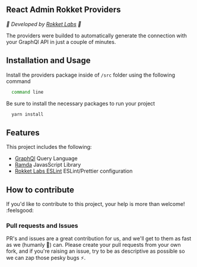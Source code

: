 ## React Admin Rokket Providers

_:rocket: Developed by [Rokket Labs](https://rokketlabs.com) :rocket:_

The providers were builded to automatically generate the connection with your GraphQl API in just a couple of minutes.

## Installation and Usage

Install the providers package inside of `/src` folder using the following command

```bash
  command line
```

Be sure to install the necessary packages to run your project

```bash
  yarn install
```

## Features

This project includes the following:

- [GraphQl](https://graphql.org/) Query Language
- [Ramda](https://ramdajs.com/) JavasScript Library
- [Rokket Labs ESLint](https://github.com/rokket-labs/eslint-config-rokket-labs) ESLint/Prettier configuration

## How to contribute

If you'd like to contribute to this project, your help is more than welcome! :feelsgood:

### Pull requests and Issues

PR's and issues are a great contribution for us, and we'll get to them as fast as we (humanly :robot:) can. Please create your pull requests from your own fork, and if you're raising an issue, try to be as descriptive as possible so we can zap those pesky bugs :zap:.
